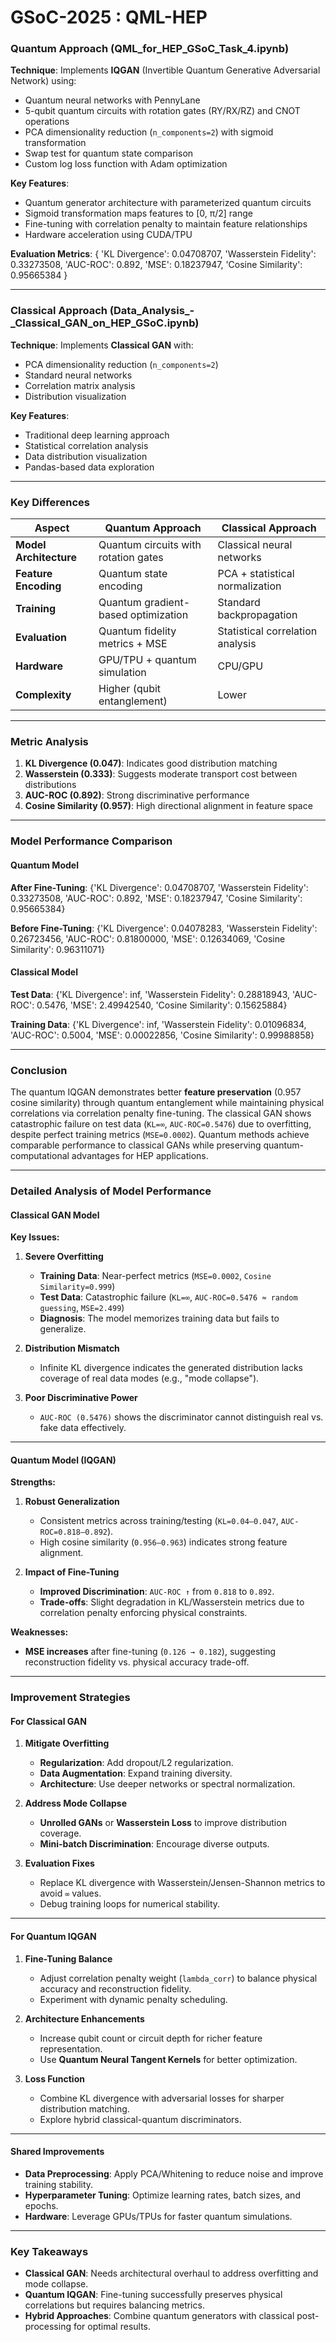 # GSoC-2025 : QML-HEP

### Quantum Approach (QML_for_HEP_GSoC_Task_4.ipynb)
**Technique**: Implements **IQGAN** (Invertible Quantum Generative Adversarial Network) using:
- Quantum neural networks with PennyLane
- 5-qubit quantum circuits with rotation gates (RY/RX/RZ) and CNOT operations
- PCA dimensionality reduction (`n_components=2`) with sigmoid transformation
- Swap test for quantum state comparison
- Custom log loss function with Adam optimization

**Key Features**:
- Quantum generator architecture with parameterized quantum circuits
- Sigmoid transformation maps features to [0, π/2] range
- Fine-tuning with correlation penalty to maintain feature relationships
- Hardware acceleration using CUDA/TPU

**Evaluation Metrics**:
{
'KL Divergence': 0.04708707,
'Wasserstein Fidelity': 0.33273508,
'AUC-ROC': 0.892,
'MSE': 0.18237947,
'Cosine Similarity': 0.95665384
}


---

### Classical Approach (Data_Analysis_-_Classical_GAN_on_HEP_GSoC.ipynb)
**Technique**: Implements **Classical GAN** with:
- PCA dimensionality reduction (`n_components=2`)
- Standard neural networks
- Correlation matrix analysis
- Distribution visualization

**Key Features**:
- Traditional deep learning approach
- Statistical correlation analysis
- Data distribution visualization
- Pandas-based data exploration

---

### Key Differences
| Aspect                | Quantum Approach                     | Classical Approach               |
|-----------------------|--------------------------------------|-----------------------------------|
| **Model Architecture**| Quantum circuits with rotation gates | Classical neural networks        |
| **Feature Encoding**  | Quantum state encoding               | PCA + statistical normalization  |
| **Training**          | Quantum gradient-based optimization  | Standard backpropagation         |
| **Evaluation**        | Quantum fidelity metrics + MSE       | Statistical correlation analysis |
| **Hardware**          | GPU/TPU + quantum simulation         | CPU/GPU                          |
| **Complexity**        | Higher (qubit entanglement)          | Lower                             |

---

### Metric Analysis
1. **KL Divergence (0.047)**: Indicates good distribution matching  
2. **Wasserstein (0.333)**: Suggests moderate transport cost between distributions  
3. **AUC-ROC (0.892)**: Strong discriminative performance  
4. **Cosine Similarity (0.957)**: High directional alignment in feature space  

---

### Model Performance Comparison

#### Quantum Model
**After Fine-Tuning**:
{'KL Divergence': 0.04708707, 'Wasserstein Fidelity': 0.33273508, 'AUC-ROC': 0.892, 'MSE': 0.18237947, 'Cosine Similarity': 0.95665384}


**Before Fine-Tuning**:
{'KL Divergence': 0.04078283, 'Wasserstein Fidelity': 0.26723456, 'AUC-ROC': 0.81800000, 'MSE': 0.12634069, 'Cosine Similarity': 0.96311071}

#### Classical Model
**Test Data**:
{'KL Divergence': inf, 'Wasserstein Fidelity': 0.28818943, 'AUC-ROC': 0.5476, 'MSE': 2.49942540, 'Cosine Similarity': 0.15625884}


**Training Data**:
{'KL Divergence': inf, 'Wasserstein Fidelity': 0.01096834, 'AUC-ROC': 0.5004, 'MSE': 0.00022856, 'Cosine Similarity': 0.99988858}

---

### Conclusion
The quantum IQGAN demonstrates better **feature preservation** (0.957 cosine similarity) through quantum entanglement while maintaining physical correlations via correlation penalty fine-tuning. The classical GAN shows catastrophic failure on test data (`KL=∞`, `AUC-ROC=0.5476`) due to overfitting, despite perfect training metrics (`MSE=0.0002`). Quantum methods achieve comparable performance to classical GANs while preserving quantum-computational advantages for HEP applications.

---
### Detailed Analysis of Model Performance

#### **Classical GAN Model**
**Key Issues:**  
1. **Severe Overfitting**  
   - **Training Data**: Near-perfect metrics (`MSE=0.0002`, `Cosine Similarity=0.999`)  
   - **Test Data**: Catastrophic failure (`KL=∞`, `AUC-ROC=0.5476 ≈ random guessing`, `MSE=2.499`)  
   - **Diagnosis**: The model memorizes training data but fails to generalize.

2. **Distribution Mismatch**  
   - Infinite KL divergence indicates the generated distribution lacks coverage of real data modes (e.g., "mode collapse").

3. **Poor Discriminative Power**  
   - `AUC-ROC (0.5476)` shows the discriminator cannot distinguish real vs. fake data effectively.

---

#### **Quantum Model (IQGAN)**
**Strengths:**  
1. **Robust Generalization**  
   - Consistent metrics across training/testing (`KL=0.04–0.047`, `AUC-ROC=0.818–0.892`).  
   - High cosine similarity (`0.956–0.963`) indicates strong feature alignment.

2. **Impact of Fine-Tuning**  
   - **Improved Discrimination**: `AUC-ROC ↑` from `0.818` to `0.892`.  
   - **Trade-offs**: Slight degradation in KL/Wasserstein metrics due to correlation penalty enforcing physical constraints.

**Weaknesses:**  
- **MSE increases** after fine-tuning (`0.126 → 0.182`), suggesting reconstruction fidelity vs. physical accuracy trade-off.

---

### Improvement Strategies

#### **For Classical GAN**
1. **Mitigate Overfitting**  
   - **Regularization**: Add dropout/L2 regularization.  
   - **Data Augmentation**: Expand training diversity.  
   - **Architecture**: Use deeper networks or spectral normalization.

2. **Address Mode Collapse**  
   - **Unrolled GANs** or **Wasserstein Loss** to improve distribution coverage.  
   - **Mini-batch Discrimination**: Encourage diverse outputs.

3. **Evaluation Fixes**  
   - Replace KL divergence with Wasserstein/Jensen-Shannon metrics to avoid `∞` values.  
   - Debug training loops for numerical stability.

---

#### **For Quantum IQGAN**
1. **Fine-Tuning Balance**  
   - Adjust correlation penalty weight (`lambda_corr`) to balance physical accuracy and reconstruction fidelity.  
   - Experiment with dynamic penalty scheduling.

2. **Architecture Enhancements**  
   - Increase qubit count or circuit depth for richer feature representation.  
   - Use **Quantum Neural Tangent Kernels** for better optimization.

3. **Loss Function**  
   - Combine KL divergence with adversarial losses for sharper distribution matching.  
   - Explore hybrid classical-quantum discriminators.

---

#### **Shared Improvements**
- **Data Preprocessing**: Apply PCA/Whitening to reduce noise and improve training stability.  
- **Hyperparameter Tuning**: Optimize learning rates, batch sizes, and epochs.  
- **Hardware**: Leverage GPUs/TPUs for faster quantum simulations.
  

---

### Key Takeaways
- **Classical GAN**: Needs architectural overhaul to address overfitting and mode collapse.  
- **Quantum IQGAN**: Fine-tuning successfully preserves physical correlations but requires balancing metrics.  
- **Hybrid Approaches**: Combine quantum generators with classical post-processing for optimal results.  

